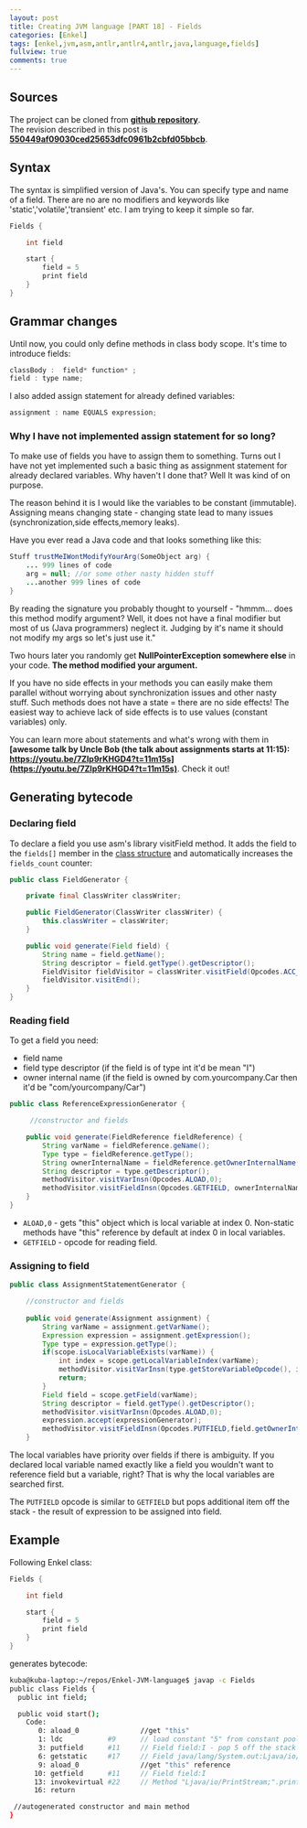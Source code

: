 ```yaml
---
layout: post
title: Creating JVM language [PART 18] - Fields
categories: [Enkel]
tags: [enkel,jvm,asm,antlr,antlr4,antlr,java,language,fields]
fullview: true
comments: true
---
```

## Sources

The project can be cloned from **[github repository](https://github.com/JakubDziworski/Enkel-JVM-language)**.  
The revision described in this post is **[550449af09030ced25653dfc0961b2cbfd05bbcb](https://github.com/JakubDziworski/Enkel-JVM-language/tree/550449af09030ced25653dfc0961b2cbfd05bbcb)**.


## Syntax 

The syntax is simplified version of Java's. You can specify type and name of a field.
There are no are no modifiers and keywords like 'static','volatile','transient' etc. I am trying to keep it simple so far.

```java
Fields {

    int field

    start {
        field = 5
        print field
    }
}
```

## Grammar changes

Until now, you could only define methods in class body scope.
It's time to introduce fields:

```java
classBody :  field* function* ;
field : type name;
```

I also added assign statement for already defined variables:

```java
assignment : name EQUALS expression;
```

### Why I have not implemented assign statement for so long?

To make use of fields you have to assign them to something. Turns out
I have not yet implemented such a basic thing as assignment statement for already declared variables.
Why haven't I done that? Well It was kind of on purpose.

The reason behind it is I would like the variables to be constant (immutable).
Assigning means changing state - changing state lead to many issues (synchronization,side effects,memory leaks).

Have you ever read a Java code and that looks something like this:

```java
Stuff trustMeIWontModifyYourArg(SomeObject arg) {
    ... 999 lines of code 
    arg = null; //or some other nasty hidden stuff
    ...another 999 lines of code
}
```

By reading the signature you probably thought to yourself - "hmmm... does this method modify argument? Well, it does not 
have a final modifier but most of us (Java programmers) neglect it. Judging by it's name it should not modify my args so let's just use it."

Two hours later you randomly get **NullPointerException somewhere else** in your code. **The method modified
your argument.**

If you have no side effects in your methods you can easily make them parallel
without worrying about synchronization issues and other nasty stuff. Such methods does
not have a state = there are no side effects! The easiest way to achieve 
lack of side effects is to use values (constant variables) only.

You can learn more about statements and what's wrong with them
in **[awesome talk by Uncle Bob (the talk about assignments starts at 11:15): 
https://youtu.be/7Zlp9rKHGD4?t=11m15s](https://youtu.be/7Zlp9rKHGD4?t=11m15s)**. Check it out!

## Generating bytecode

### Declaring field

To declare a field you use asm's library visitField method. It adds 
the field to the ```fields[]``` member in the [class structure](https://docs.oracle.com/javase/specs/jvms/se8/html/jvms-4.html#jvms-4.1) and automatically
increases the ```fields_count``` counter:

```java
public class FieldGenerator {

    private final ClassWriter classWriter;

    public FieldGenerator(ClassWriter classWriter) {
        this.classWriter = classWriter;
    }

    public void generate(Field field) {
        String name = field.getName();
        String descriptor = field.getType().getDescriptor();
        FieldVisitor fieldVisitor = classWriter.visitField(Opcodes.ACC_PUBLIC, name,descriptor, null, null);
        fieldVisitor.visitEnd();
    }
}
```

### Reading field

To get a field you need:

 * field name
 * field type descriptor (if the field is of type int it'd be mean "I")
 * owner internal name (if the field is owned by com.yourcompany.Car then it'd be "com/yourcompany/Car")

```java
public class ReferenceExpressionGenerator {

     //constructor and fields

    public void generate(FieldReference fieldReference) {
        String varName = fieldReference.geName();
        Type type = fieldReference.getType();
        String ownerInternalName = fieldReference.getOwnerInternalName();
        String descriptor = type.getDescriptor();
        methodVisitor.visitVarInsn(Opcodes.ALOAD,0);
        methodVisitor.visitFieldInsn(Opcodes.GETFIELD, ownerInternalName,varName,descriptor);
    }
}
```

 * ```ALOAD,0``` - gets "this" object which is local variable at index 0. Non-static methods have "this" reference by default at index 0 in local variables. 
 * ```GETFIELD``` - opcode for reading field.
 
### Assigning to field

```java
public class AssignmentStatementGenerator {

    //constructor and fields
    
    public void generate(Assignment assignment) {
        String varName = assignment.getVarName();
        Expression expression = assignment.getExpression();
        Type type = expression.getType();
        if(scope.isLocalVariableExists(varName)) {
            int index = scope.getLocalVariableIndex(varName);
            methodVisitor.visitVarInsn(type.getStoreVariableOpcode(), index);
            return;
        }
        Field field = scope.getField(varName);
        String descriptor = field.getType().getDescriptor();
        methodVisitor.visitVarInsn(Opcodes.ALOAD,0);
        expression.accept(expressionGenerator);
        methodVisitor.visitFieldInsn(Opcodes.PUTFIELD,field.getOwnerInternalName(),field.getName(),descriptor);
    }
```

The local variables have priority over fields if there is ambiguity. If you declared 
local variable named exactly like a field you wouldn't want to 
reference field but a variable, right? That is why the local variables are searched first.

The ```PUTFIELD``` opcode is similar to ```GETFIELD``` but pops additional item off the stack - 
the result of expression to be assigned into field.

## Example


Following Enkel class:

```java
Fields {

    int field

    start {
        field = 5
        print field
    }
}
```

generates bytecode:

```bash
kuba@kuba-laptop:~/repos/Enkel-JVM-language$ javap -c Fields
public class Fields {
  public int field;

  public void start();
    Code:           
       0: aload_0               //get "this"
       1: ldc           #9      // load constant "5" from constant pool 
       3: putfield      #11     // Field field:I - pop 5 off the stack and write to field
       6: getstatic     #17     // Field java/lang/System.out:Ljava/io/PrintStream; 
       9: aload_0               //get "this" reference
      10: getfield      #11     // Field field:I
      13: invokevirtual #22     // Method "Ljava/io/PrintStream;".println:(I)V
      16: return

 //autogenerated constructor and main method
}
```